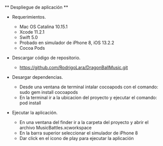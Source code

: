 ** Despliegue de aplicación **

* Requerimientos.

	- Mac OS Catalina 10.15.1
	- Xcode 11.2.1	
	- Swift 5.0
	- Probado en simulador de iPhone 8, iOS 13.2.2
	- Cocoa Pods

* Descargar código de repositorio.
	- https://github.com/RodrigoLara/DragonBallMusic.git

* Desargar dependencias.
	- Desde una ventana de terminal intalar cocoapods con el comando: sudo gem install cocoapods
	- En la terminal ir a la ubicacion del proyecto y ejecutar el comando: pod install

* Ejecutar la aplicación.
	- En una ventana del finder ir a la carpeta del proyecto y abrir el archivo MusicBattles.xcworkspace
	- En la barra superior seleccionar el simulador de iPhone 8
	- Dar click en el icono de play para ejecutar la aplicación

